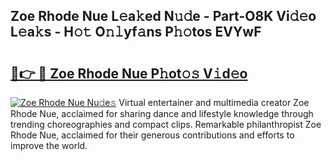 ## Zoe Rhode Nue L𝚎a𝚔ed N𝚞𝚍e - Part-O8K Vi𝚍𝚎o L𝚎a𝚔s - H𝚘𝚝 O𝚗𝚕yf𝚊ns P𝚑𝚘tos EVYwF

# <h2><a href="http://kf4km5d.oniu.top/?m=Zoe+Rhode+Nue">🔗👉 🔴 Zoe Rhode Nue P𝚑ot𝚘𝚜 V𝚒d𝚎o</a></h2>

[![Zoe Rhode Nue Nu𝚍e𝚜](https://i.imgur.com/0qMVB7G.gif)](http://kf4km5d.oniu.top/?m=Zoe+Rhode+Nue)
Virtual entertainer and multimedia creator Zoe Rhode Nue, acclaimed for sharing dance and lifestyle knowledge through trending choreographies and compact clips. Remarkable philanthropist Zoe Rhode Nue, acclaimed for their generous contributions and efforts to improve the world.  
